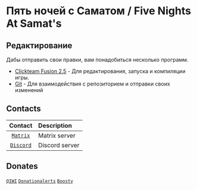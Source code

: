 # Пять ночей с Саматом / Five Nights At Samat's


## Редактирование

Дабы отправить свои правки, вам понадобиться несколько программ.

* [Clickteam Fusion 2.5](https://store.steampowered.com/app/267810/Clickteam_Fusion_25_Developer_Upgrade/?curator_clanid=4293924) - Для редактирования, запуска и компиляции игры.
* [Git](https://git-scm.com/downloads) - Для взаимодействия с репозиторием и отправки своих изменений

## Contacts

| Contact                                               | Description       |
| :---:                                                 | :---              |
| [`Matrix`](https://matrix.to/#/#librehub:matrix.org)  | Matrix server     |
| [`Discord`](https://discord.gg/naGkzRN)               | Discord server    |

## Donates
[`QIWI`](https://donate.qiwi.com/payin/ImNoobTarenas) 
[`Donationalerts`](https://www.donationalerts.com/r/imnoobtarenas)
[`Boosty`](https://boosty.to/imnoobtarenas) 

